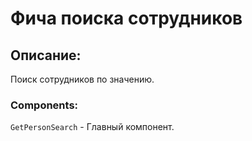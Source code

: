 # Фича поиска сотрудников

## Описание:

Поиск сотрудников по значению.

### Components:

`GetPersonSearch` - Главный компонент.
